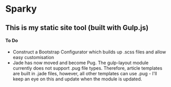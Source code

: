 # Sparky

## This is my static site tool (built with Gulp.js)

#### To Do
- Construct a Bootstrap Configurator which builds up .scss files and allow easy customisation
- Jade has now moved and become Pug. The gulp-layout module currently does not support .pug file types. Therefore, article templates are built in .jade files, however, all other templates can use .pug - I'll keep an eye on this and update when the module is updated.

